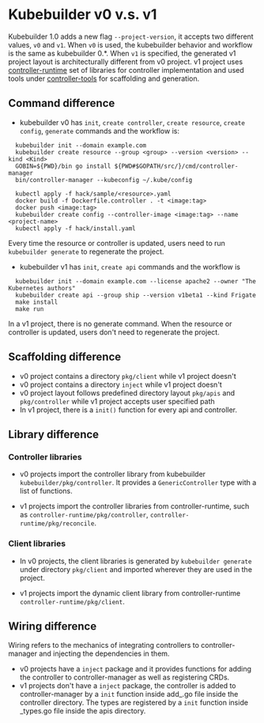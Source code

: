 # Kubebuilder v0 v.s. v1

Kubebuilder 1.0 adds a new flag `--project-version`, it accepts two different values, `v0` and `v1`. When `v0` is used, the kubebuilder behavior and workflow is the same as kubebuilder 0.*. When `v1` is specified, the generated v1 project layout is architecturally different from v0 project. v1 project uses [controller-runtime](https://github.com/kubernetes-sigs/controller-runtime) set of libraries for controller implementation and used tools under [controller-tools](https://github.com/kubernetes-sigs/controller-tools) for scaffolding and generation. 


## Command difference
  - kubebuilder v0 has `init`, `create controller`, `create resource`, `create config`, `generate` commands and the workflow is:

```
  kubebuilder init --domain example.com
  kubebuilder create resource --group <group> --version <version> --kind <Kind>
  GOBIN=${PWD}/bin go install ${PWD#$GOPATH/src/}/cmd/controller-manager
  bin/controller-manager --kubeconfig ~/.kube/config

  kubectl apply -f hack/sample/<resource>.yaml
  docker build -f Dockerfile.controller . -t <image:tag>
  docker push <image:tag>
  kubebuilder create config --controller-image <image:tag> --name <project-name>
  kubectl apply -f hack/install.yaml
```

  Every time the resource or controller is updated, users need to run `kubebuilder generate` to regenerate the project.
  - kubebuilder v1 has `init`, `create api` commands and the workflow is
  
```
  kubebuilder init --domain example.com --license apache2 --owner "The Kubernetes authors"
  kubebuilder create api --group ship --version v1beta1 --kind Frigate
  make install
  make run
```
  
  In a v1 project, there is no generate command. When the resource or controller is updated, users don't need to regenerate the project.

## Scaffolding difference

- v0 project contains a directory `pkg/client` while v1 project doesn't
- v0 project contains a directory `inject` while v1 project doesn't
- v0 project layout follows predefined directory layout `pkg/apis` and `pkg/controller` while v1 project accepts user specified path
- In v1 project, there is a `init()` function for every api and controller.
  
## Library difference
### Controller libraries
  - v0 projects import the controller library from kubebuilder `kubebuilder/pkg/controller`. It provides a `GenericController` type with a list of functions. 
  
  - v1 projects import the controller libraries from controller-runtime, such as `controller-runtime/pkg/controller`, `controller-runtime/pkg/reconcile`.
  
### Client libraries
  
  - In v0 projects, the client libraries is generated by `kubebuilder generate` under directory `pkg/client` and imported wherever they are used in the project.
  
  - v1 projects import the dynamic client library from controller-runtime `controller-runtime/pkg/client`.
    
## Wiring difference
Wiring refers to the mechanics of integrating controllers to controller-manager and injecting the dependencies in them. 
  - v0 projects have a `inject` package and it provides functions for adding the controller to controller-manager as well as registering CRDs.
  - v1 projects don't have a `inject` package, the controller is added to controller-manager by a `init` function inside add_<type>.go file inside the controller directory. The types are registered by a `init` function inside <type>_types.go file inside the apis directory.